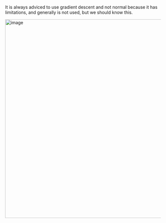 It is always adviced to use gradient descent and not normal because it has limitations, and generally is not used, but we should know this.

<img width="643" alt="image" src="https://user-images.githubusercontent.com/69463767/189144261-183ac331-cb43-406b-8609-e56516abab3b.png">
